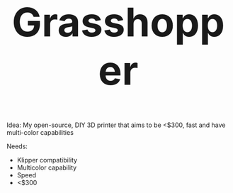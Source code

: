 <style>
  h1{
      font-size:90px;
  }
</style>
<div align="center">
  <h1>Grasshopper</h1>
  
</div>

Idea: My open-source, DIY 3D printer that aims to be <$300, fast and have multi-color capabilities


Needs:
- Klipper compatibility
- Multicolor capability
- Speed
- <$300 

